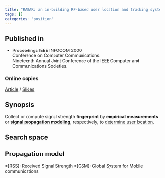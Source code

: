 ```yaml
---
title: "RADAR: an in-building RF-based user location and tracking system (2000)"
tags: []
categories: "position"
---
```


## Published in
- Proceedings IEEE INFOCOM 2000.  
Conference on Computer Communications.  
Nineteenth Annual Joint Conference of the IEEE Computer and Communications Societies.

### Online copies
[Article][article_link]
/
[Slides](http://www-robotics.usc.edu/~gaurav/CS599-IES/StudentPres/19.ppt)

## Synopsis
Collect or compute signal strength **fingerprint** by **empirical measurements** or [**signal propagation modeling**](#propagation-model), respectively, to [determine user location](#localization).

## Search space
## Propagation model

[article_link]: https://www.computer.org/csdl/proceedings/infcom/2000/5880/02/00832252.pdf

*[RSS]: Received Signal Strength
*[GSM]: Global System for Mobile communications